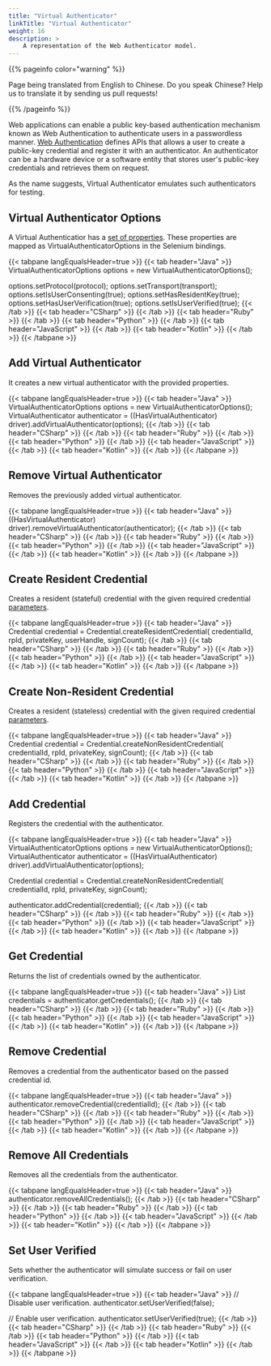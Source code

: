 ```yaml
---
title: "Virtual Authenticator"
linkTitle: "Virtual Authenticator"
weight: 16
description: >
    A representation of the Web Authenticator model.
---
```


{{% pageinfo color="warning" %}}
<p class="lead">
   <i class="fas fa-language display-4"></i>
   Page being translated from
   English to Chinese. Do you speak Chinese? Help us to translate
   it by sending us pull requests!
</p>
{{% /pageinfo %}}

Web applications can enable a public key-based authentication mechanism known as Web Authentication to authenticate users in a passwordless manner. 
[Web Authentication](https://www.w3.org/TR/webauthn-2/) defines APIs that allows a user to create a public-key credential and register it with an authenticator. 
An authenticator can be a hardware device or a software entity that stores user's public-key credentials and retrieves them on request. 

As the name suggests, Virtual Authenticator emulates such authenticators for testing.

## Virtual Authenticator Options

A Virtual Authenticatior has a [set of properties](https://www.w3.org/TR/webauthn-2/#sctn-automation-virtual-authenticators).
These properties are mapped as VirtualAuthenticatorOptions in the Selenium bindings.

{{< tabpane langEqualsHeader=true >}}
  {{< tab header="Java" >}}
VirtualAuthenticatorOptions options = new VirtualAuthenticatorOptions();

options.setProtocol(protocol);
options.setTransport(transport);
options.setIsUserConsenting(true);
options.setHasResidentKey(true);
options.setHasUserVerification(true);
options.setIsUserVerified(true);
  {{< /tab >}}
  {{< tab header="CSharp" >}}
  {{< /tab >}}
  {{< tab header="Ruby" >}}
  {{< /tab >}}
  {{< tab header="Python" >}}
  {{< /tab >}}
  {{< tab header="JavaScript" >}}
  {{< /tab >}}
  {{< tab header="Kotlin" >}}
  {{< /tab >}}
{{< /tabpane >}}


## Add Virtual Authenticator

It creates a new virtual authenticator with the provided properties.

{{< tabpane langEqualsHeader=true >}}
  {{< tab header="Java" >}}
VirtualAuthenticatorOptions options = new VirtualAuthenticatorOptions();
VirtualAuthenticator authenticator =
  ((HasVirtualAuthenticator) driver).addVirtualAuthenticator(options);
  {{< /tab >}}
  {{< tab header="CSharp" >}}
  {{< /tab >}}
  {{< tab header="Ruby" >}}
  {{< /tab >}}
  {{< tab header="Python" >}}
  {{< /tab >}}
  {{< tab header="JavaScript" >}}
  {{< /tab >}}
  {{< tab header="Kotlin" >}}
  {{< /tab >}}
{{< /tabpane >}}

## Remove Virtual Authenticator

Removes the previously added virtual authenticator.

{{< tabpane langEqualsHeader=true >}}
  {{< tab header="Java" >}}
((HasVirtualAuthenticator) driver).removeVirtualAuthenticator(authenticator);
  {{< /tab >}}
  {{< tab header="CSharp" >}}
  {{< /tab >}}
  {{< tab header="Ruby" >}}
  {{< /tab >}}
  {{< tab header="Python" >}}
  {{< /tab >}}
  {{< tab header="JavaScript" >}}
  {{< /tab >}}
  {{< tab header="Kotlin" >}}
  {{< /tab >}}
{{< /tabpane >}}

## Create Resident Credential

Creates a resident (stateful) credential with the given required credential [parameters](https://w3c.github.io/webauthn/#sctn-automation-add-credential). 

{{< tabpane langEqualsHeader=true >}}
  {{< tab header="Java" >}}
Credential credential = Credential.createResidentCredential(
    credentialId, rpId, privateKey, userHandle, signCount);
  {{< /tab >}}
  {{< tab header="CSharp" >}}
  {{< /tab >}}
  {{< tab header="Ruby" >}}
  {{< /tab >}}
  {{< tab header="Python" >}}
  {{< /tab >}}
  {{< tab header="JavaScript" >}}
  {{< /tab >}}
  {{< tab header="Kotlin" >}}
  {{< /tab >}}
{{< /tabpane >}}

## Create Non-Resident Credential 

Creates a resident (stateless) credential with the given required credential [parameters](https://w3c.github.io/webauthn/#sctn-automation-add-credential). 

{{< tabpane langEqualsHeader=true >}}
  {{< tab header="Java" >}}
Credential credential = Credential.createNonResidentCredential(
    credentialId, rpId, privateKey, signCount);
  {{< /tab >}}
  {{< tab header="CSharp" >}}
  {{< /tab >}}
  {{< tab header="Ruby" >}}
  {{< /tab >}}
  {{< tab header="Python" >}}
  {{< /tab >}}
  {{< tab header="JavaScript" >}}
  {{< /tab >}}
  {{< tab header="Kotlin" >}}
  {{< /tab >}}
{{< /tabpane >}}

## Add Credential

Registers the credential with the authenticator. 

{{< tabpane langEqualsHeader=true >}}
  {{< tab header="Java" >}}
VirtualAuthenticatorOptions options = new VirtualAuthenticatorOptions();
VirtualAuthenticator authenticator =
    ((HasVirtualAuthenticator) driver).addVirtualAuthenticator(options);

Credential credential = Credential.createNonResidentCredential(
  credentialId, rpId, privateKey, signCount);

authenticator.addCredential(credential);
  {{< /tab >}}
  {{< tab header="CSharp" >}}
  {{< /tab >}}
  {{< tab header="Ruby" >}}
  {{< /tab >}}
  {{< tab header="Python" >}}
  {{< /tab >}}
  {{< tab header="JavaScript" >}}
  {{< /tab >}}
  {{< tab header="Kotlin" >}}
  {{< /tab >}}
{{< /tabpane >}}

## Get Credential

Returns the list of credentials owned by the authenticator.

{{< tabpane langEqualsHeader=true >}}
  {{< tab header="Java" >}}
  List<Credential> credentials = authenticator.getCredentials();
  {{< /tab >}}
  {{< tab header="CSharp" >}}
  {{< /tab >}}
  {{< tab header="Ruby" >}}
  {{< /tab >}}
  {{< tab header="Python" >}}
  {{< /tab >}}
  {{< tab header="JavaScript" >}}
  {{< /tab >}}
  {{< tab header="Kotlin" >}}
  {{< /tab >}}
{{< /tabpane >}}


## Remove Credential

 Removes a credential from the authenticator based on the passed credential id.

{{< tabpane langEqualsHeader=true >}}
  {{< tab header="Java" >}}
authenticator.removeCredential(credentialId);
  {{< /tab >}}
  {{< tab header="CSharp" >}}
  {{< /tab >}}
  {{< tab header="Ruby" >}}
  {{< /tab >}}
  {{< tab header="Python" >}}
  {{< /tab >}}
  {{< tab header="JavaScript" >}}
  {{< /tab >}}
  {{< tab header="Kotlin" >}}
  {{< /tab >}}
{{< /tabpane >}}


## Remove All Credentials

Removes all the credentials from the authenticator.

{{< tabpane langEqualsHeader=true >}}
  {{< tab header="Java" >}}
  authenticator.removeAllCredentials();
  {{< /tab >}}
  {{< tab header="CSharp" >}}
  {{< /tab >}}
  {{< tab header="Ruby" >}}
  {{< /tab >}}
  {{< tab header="Python" >}}
  {{< /tab >}}
  {{< tab header="JavaScript" >}}
  {{< /tab >}}
  {{< tab header="Kotlin" >}}
  {{< /tab >}}
{{< /tabpane >}}

## Set User Verified

Sets whether the authenticator will simulate success or fail on user verification.

{{< tabpane langEqualsHeader=true >}}
  {{< tab header="Java" >}}
  // Disable user verification.
  authenticator.setUserVerified(false);

  // Enable user verification.
  authenticator.setUserVerified(true);
  {{< /tab >}}
  {{< tab header="CSharp" >}}
  {{< /tab >}}
  {{< tab header="Ruby" >}}
  {{< /tab >}}
  {{< tab header="Python" >}}
  {{< /tab >}}
  {{< tab header="JavaScript" >}}
  {{< /tab >}}
  {{< tab header="Kotlin" >}}
  {{< /tab >}}
{{< /tabpane >}}